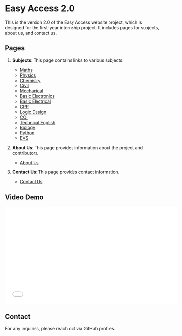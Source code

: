# Easy Access 2.0

This is the version 2.0 of the Easy Access website project, which is designed for the first-year internship project. It includes pages for subjects, about us, and contact us.

## Pages

1. **Subjects**: This page contains links to various subjects.
   - [Maths](maths.html)
   - [Physics](physics.html)
   - [Chemistry](chemistry.html)
   - [Civil](civil.html)
   - [Mechanical](mechanics.html)
   - [Basic Electronics](be.html)
   - [Basic Electrical](bee.html)
   - [CPP](cpp.html)
   - [Logic Design](ld.html)
   - [COI](coi.html)
   - [Technical English](english.html)
   - [Biology](biology.html)
   - [Python](python.html)
   - [EVS](evs.html)

2. **About Us**: This page provides information about the project and contributors.
   - [About Us](about.html)

3. **Contact Us**: This page provides contact information.
   - [Contact Us](contact.html)

## Video Demo

<iframe src="[https://player.vimeo.com/video/YOUR_VIDEO_ID](https://github.com/nrashmi06/easyaccess2.0/blob/main/react%20app.mp4)" width="560" height="315" frameborder="0" allow="autoplay; fullscreen" allowfullscreen></iframe>

## Contact

For any inquiries, please reach out via GitHub profiles.
